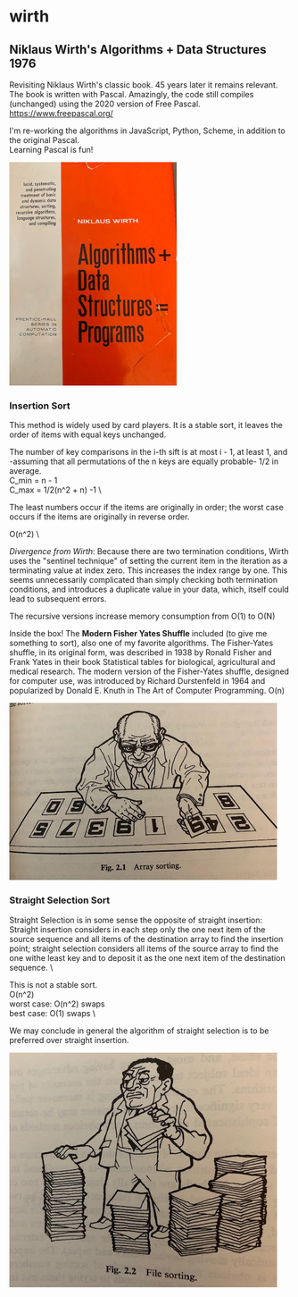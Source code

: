 # wirth
## Niklaus Wirth's Algorithms + Data Structures 1976

Revisiting Niklaus Wirth's classic book. 45 years later it remains relevant. 
The book is written with Pascal. Amazingly, the code still compiles (unchanged) using the 2020 version of Free Pascal. https://www.freepascal.org/

I'm re-working the algorithms in JavaScript, Python, Scheme, in addition to the original Pascal.\
Learning Pascal is fun! 

![cover](wirth1.jpg?raw=true)

### Insertion Sort
This method is widely used by card players. It is a stable sort, it leaves the order of items with equal keys unchanged.

The number of key comparisons in the i-th sift is at most i - 1, at least 1, and -assuming that all permutations of the n keys are equally probable- 1/2 in average. \
C_min = n - 1 \
C_max = 1/2(n^2 + n) -1 \

The least numbers occur if the items are originally in order; the worst case occurs if the items are originally in reverse order.

O(n^2) \

*Divergence from Wirth*:
Because there are two termination conditions, Wirth uses the "sentinel technique" of setting the current item in the iteration as a terminating value at index zero. This increases the index range by one. This seems unnecessarily complicated than simply checking both termination conditions, and introduces a duplicate value in your data, which, itself could lead to subsequent errors.

The recursive versions increase memory consumption from O(1) to O(N) 

Inside the box! The **Modern Fisher Yates Shuffle** included (to give me something to sort), also one of my favorite algorithms. 
The Fisher-Yates shuffle, in its original form, was described in 1938 by Ronald Fisher and Frank Yates in their book Statistical tables for biological, agricultural and medical research. The modern version of the Fisher-Yates shuffle, designed for computer use, was introduced by Richard Durstenfeld in 1964 and popularized by Donald E. Knuth in The Art of Computer Programming.  O(n)

![cartoon](wirth2.jpg?raw=true)

### Straight Selection Sort
Straight Selection is in some sense the opposite of straight insertion: Straight insertion considers in each step only the one next item of the source sequence and all items of the destination array to find the insertion point; straight selection considers all items of the source array to find the one withe least key and to deposit it as the one next item of the destination sequence. \

This is not a stable sort. \
O(n^2) \
worst case: O(n^2) swaps \
best case: O(1) swaps \

We may conclude in general the algorithm of straight selection is to be preferred over straight insertion.

![cartoon](wirth3.jpg?raw=true)


